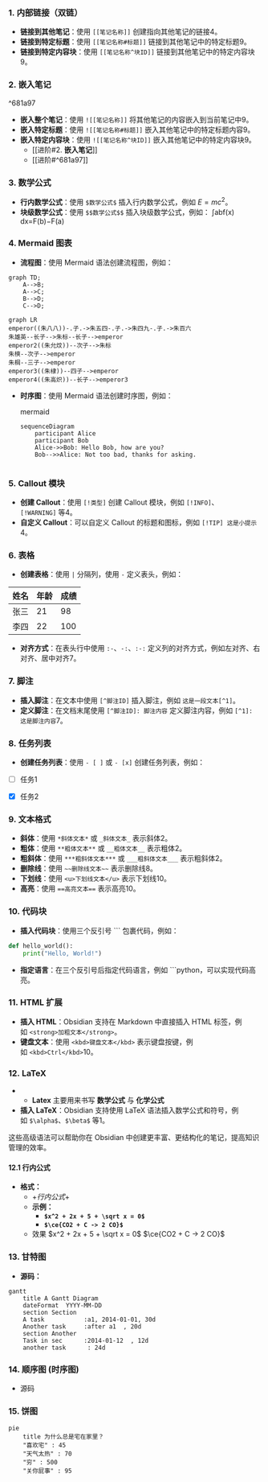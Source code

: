 


### 1. **内部链接（双链）**

- **链接到其他笔记**：使用 `[[笔记名称]]` 创建指向其他笔记的链接4。
- **链接到特定标题**：使用 `[[笔记名称#标题]]` 链接到其他笔记中的特定标题9。
- **链接到特定内容块**：使用 `[[笔记名称^块ID]]` 链接到其他笔记中的特定内容块9。

### 2. **嵌入笔记**

^681a97

- **嵌入整个笔记**：使用 `![[笔记名称]]` 将其他笔记的内容嵌入到当前笔记中9。
- **嵌入特定标题**：使用 `![[笔记名称#标题]]` 嵌入其他笔记中的特定标题内容9。
- **嵌入特定内容块**：使用 `![[笔记名称^块ID]]` 嵌入其他笔记中的特定内容块9。
	- [[进阶#2. **嵌入笔记**]] 
	- [[进阶#^681a97]]

### 3. **数学公式**

- **行内数学公式**：使用 `$数学公式$` 插入行内数学公式，例如 $E=mc^2$。
- **块级数学公式**：使用 `$$数学公式$$` 插入块级数学公式，例如：
	∫abf(x) dx=F(b)−F(a)


### 4. **Mermaid 图表**
- **流程图**：使用 Mermaid 语法创建流程图，例如：
```mermaid
graph TD;
    A-->B;
    A-->C;
    B-->D;
    C-->D;
````


```mermaid
graph LR
emperor((朱八八))-.子.->朱五四-.子.->朱四九-.子.->朱百六
朱雄英--长子-->朱标--长子-->emperor
emperor2((朱允炆))--次子-->朱标
朱樉--次子-->emperor
朱棡--三子-->emperor
emperor3((朱棣))--四子-->emperor
emperor4((朱高炽))--长子-->emperor3
```

- **时序图**：使用 Mermaid 语法创建时序图，例如：
    
    mermaid
    
    ```mermaid
    sequenceDiagram
        participant Alice
        participant Bob
        Alice->>Bob: Hello Bob, how are you?
        Bob-->>Alice: Not too bad, thanks for asking.
    ```


```            

```


### 5. **Callout 模块**

- **创建 Callout**：使用 `[!类型]` 创建 Callout 模块，例如 `[!INFO]`、`[!WARNING]` 等4。
- **自定义 Callout**：可以自定义 Callout 的标题和图标，例如 `[!TIP] 这是小提示`4。

### 6. **表格**

- **创建表格**：使用 `|` 分隔列，使用 `-` 定义表头，例如：

| 姓名 | 年龄 | 成绩 |
| --- | --- | --- |
| 张三 | 21 | 98 |
| 李四 | 22 | 100 |

- **对齐方式**：在表头行中使用 `:-`、`-:`、`:-:` 定义列的对齐方式，例如左对齐、右对齐、居中对齐7。

### 7. **脚注**

- **插入脚注**：在文本中使用 `[^脚注ID]` 插入脚注，例如 `这是一段文本[^1]`。
- **定义脚注**：在文档末尾使用 `[^脚注ID]: 脚注内容` 定义脚注内容，例如 `[^1]: 这是脚注内容`7。

### 8. **任务列表**

- **创建任务列表**：使用 `- [ ]` 或 `- [x]` 创建任务列表，例如：

- [ ] 任务1
- [x] 任务2
 

### 9. **文本格式**

- **斜体**：使用 `*斜体文本*` 或 `_斜体文本_` 表示斜体2。
- **粗体**：使用 `**粗体文本**` 或 `__粗体文本__` 表示粗体2。
- **粗斜体**：使用 `***粗斜体文本***` 或 `___粗斜体文本___` 表示粗斜体2。
- **删除线**：使用 `~~删除线文本~~` 表示删除线8。
- **下划线**：使用 `<u>下划线文本</u>` 表示下划线10。
- **高亮**：使用 `==高亮文本==` 表示高亮10。

### 10. **代码块**

- **插入代码块**：使用三个反引号 ``` 包裹代码，例如：
```python
def hello_world():
	print("Hello, World!")
```

- **指定语言**：在三个反引号后指定代码语言，例如 ```python，可以实现代码高亮。

### 11. HTML 扩展

- **插入 HTML**：Obsidian 支持在 Markdown 中直接插入 HTML 标签，例如 `<strong>加粗文本</strong>`。
- **键盘文本**：使用 `<kbd>键盘文本</kbd>` 表示键盘按键，例如 `<kbd>Ctrl</kbd>`10。

### 12. **LaTeX**

- - **Latex** 主要用来书写 **数学公式** 与 **化学公式**
- **插入 LaTeX**：Obsidian 支持使用 LaTeX 语法插入数学公式和符号，例如 `$\alpha$`、`$\beta$` 等1。

这些高级语法可以帮助你在 Obsidian 中创建更丰富、更结构化的笔记，提高知识管理的效率。
#### 12.1 行内公式
- **格式：**
	-  $ + 行内公式 + $
	- **示例：**
		- **`$x^2 + 2x + 5 + \sqrt x = 0$`**
		- **`$\ce{CO2 + C -> 2 CO}$`**
	- 效果
		$x^2 + 2x + 5 + \sqrt x = 0$
		$\ce{CO2 + C -> 2 CO}$



### 13. 甘特图
- **源码：**
```mermaid
gantt
    title A Gantt Diagram
    dateFormat  YYYY-MM-DD
    section Section
    A task           :a1, 2014-01-01, 30d
    Another task     :after a1  , 20d
    section Another
    Task in sec      :2014-01-12  , 12d
    another task      : 24d
```


### 14. 顺序图 (时序图)
- 源码


### 15.  饼图

```mermaid
pie
    title 为什么总是宅在家里？
    "喜欢宅" : 45
    "天气太热" : 70
    "穷" : 500
	"关你屁事" : 95
```


[^1]: 脚注内容